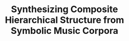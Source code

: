 ---
title: "Synthesizing Composite Hierarchical Structure from Symbolic Music Corpora"
duration: "2024.03-2025.01"
excerpt: "I introduced a unified, hierarchical meta-representation of sequence data structure called the structural temporal graph (STG), a k-partite directed acyclic graph, and applied it to symbolic music. Then, I used simulated annealing to develop a measure of structural distance between two music pieces rooted in graph isomorphism. Finally, I combined the formal guarantees of SMT solvers with nested simulated annealing over structural distances to frame and solve the dually NP-hard combinatorial optimization problem of music structure summarization as an extension of the Generalized Median Graph problem."
collection: projects
paper: https://arxiv.org/abs/2502.15849
code: https://github.com/ilanashapiro/constraints_project
slides: https://docs.google.com/presentation/d/16hWNSMnztE_oKnXoRR_6XZm5xT8-Ewi_4FO_J33ekZE/edit?usp=sharing
poster: /files/stg_poster.pdf
image: stg.png
---